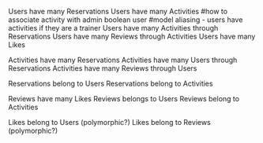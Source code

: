Users have many Reservations
Users have many Activities 
#how to associate activity with admin boolean user 
#model aliasing - users have activities if they are a trainer
Users have many Activities through Reservations
Users have many Reviews through Activities 
Users have many Likes

Activities have many Reservations
Activities have many Users through Reservations
Activities have many Reviews through Users

Reservations belong to Users
Reservations belong to Activities 

Reviews have many Likes 
Reviews belongs to Users
Reviews belong to Activities

Likes belong to Users (polymorphic?)
Likes belong to Reviews (polymorphic?)